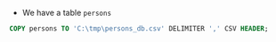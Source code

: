 - We have a table <code>persons</code>

```sql
COPY persons TO 'C:\tmp\persons_db.csv' DELIMITER ',' CSV HEADER;
```
